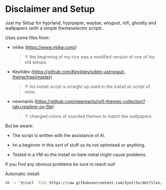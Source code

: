 # Disclaimer and Setup

Just my Setup for hyprland, hyprpaper, waybar, wlogout, rofi, ghostty and wallpapers (with a simple themeselector script). 

Uses some files from: 

- ml4w (https://www.ml4w.com/)
  > &#8593; the beginning of my rice was a modified version of one of his old setups.

- Keyitdev (https://github.com/Keyitdev/sddm-astronaut-theme/tree/master)
  > &#8593; his install script is straight up used in the install.sh script of mine.

- newmanls (https://github.com/newmanls/rofi-themes-collection?tab=readme-ov-file)
  > &#8593; changed colors of rounded themes to match the wallpapers.

But be aware:

- The script is written with the assistance of Ai.

- Im a beginner in this sort of stuff so its not optimised or anything.

- Tested in a VM so the install on bare metal might cause problems.

If you find any obvious problems be sure to reach out!

Automatic install:
```sh
sh -c "$(curl -fsSL https://raw.githubusercontent.com/Syntr1x/dotfiles/master/install.sh)"
```


